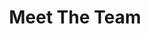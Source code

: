 ---
enable: true
title: "Meet The Team"
description: "We are a team of students from the University of Glasgow dedicated to making a positive impact in our community."

# Team Members
testimonials:
  - name: "Ryan Oh Tian Guan"
    designation: "Member 1"
    avatar: "/images/ryan.png"
    content: "Working on this project has been an insightful journey into the design process—from initial research and ideation to prototyping and user feedback. I learned the importance of iteration and how even small changes can significantly improve usability. This project has strengthened my understanding of user-centered design and has prepared me for future design challenges with a more structured and empathetic approach."
  
  - name: "Vincent Santoso"
    designation: "Member 2"
    avatar: "/images/Vincent.png"
    content: "Reflecting upon this project, prototyping has been an invaluable part of this project, teaching me how iterative design leads to better solutions. By creating early-stage mockups and interactive prototypes, I was able to test ideas quickly, gather feedback from peers and improve collabration with stakeholders."

  - name: "Sng Xue Bin"
    designation: "Member 3"
    avatar: "/images/xuebin.png"
    content: "Prototyping served as a crucial communication tool between designers, developers, and stakeholders. Interactive prototypes eliminated ambiguity by demonstrating exactly how features should behave, reducing misinterpretations and rework. This alignment from the outset ensured smoother handoffs and maintained design integrity throughout implementation."

  - name: "Ang Wei Lun"
    designation: "Member 4"
    avatar: "/images/weilun.png"
    content: "One of the most valuable lessons from this project was witnessing how prototyping transforms abstract ideas into tangible solutions. Early low-fidelity prototypes helped strip away unnecessary complexity, allowing me to focus on core functionality. As the designs evolved into high-fidelity interactive models, I could observe how subtle changes in layout, navigation, and micro-interactions significantly impacted user experience. This iterative cycle of building, testing, and refining proved far more effective than relying solely on static wireframes or theoretical planning."

  - name: "Skyra Choo"
    designation: "Member 5"
    avatar: "/images/avatar.png"
    content: "The project demonstrated how prototyping can prevent expensive mistakes down the line. A particular feature initially seemed intuitive in sketches but, when prototyped, exposed usability hurdles that would have been far costlier to address post-development. By catching these issues early, we saved significant time and resources. This experience underscored that investing in prototyping isn’t an added step—it’s a strategic tool for risk mitigation."

  - name: "Toh Li En"
    designation: "Member 6"
    avatar: "/images/lien.png"
    content: "Prototyping put users at the heart of the process. Observing real people interact with prototypes revealed pain points and preferences that surveys or assumptions couldn’t capture. These insights reinforced that prototyping isn’t just about validating design choices but about uncovering opportunities to truly meet user needs."

# don't create a separate page
build:
  render: "never"
---